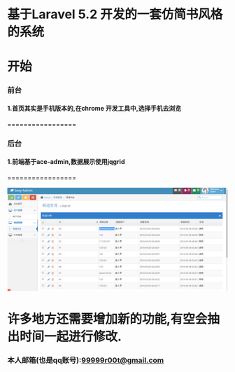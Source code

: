
基于Laravel 5.2 开发的一套仿简书风格的系统
=================

开始
=================


### 前台

#### 1.首页其实是手机版本的,在chrome 开发工具中,选择手机去浏览
=================

### 后台

#### 1.前端基于ace-admin,数据展示使用jqgrid
=================

![](public/demo/backend.png) 

许多地方还需要增加新的功能,有空会抽出时间一起进行修改.
=================

### 本人邮箱(也是qq账号):99999r00t@gmail.com
